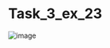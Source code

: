# Task_3_ex_23
![image](https://user-images.githubusercontent.com/90614890/137008713-6a094eaa-1d03-4165-820a-5f36d6fba2eb.png)
